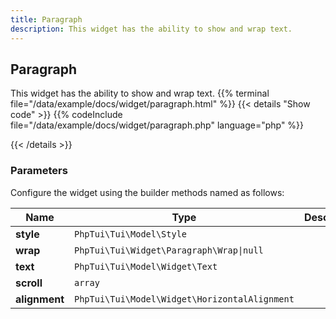 ```yaml
---
title: Paragraph
description: This widget has the ability to show and wrap text.
---
```

## Paragraph

This widget has the ability to show and wrap text.
{{% terminal file="/data/example/docs/widget/paragraph.html" %}}
{{< details "Show code"  >}}
{{% codeInclude file="/data/example/docs/widget/paragraph.php" language="php" %}}

{{< /details >}}
### Parameters

Configure the widget using the builder methods named as follows:

| Name | Type | Description |
| --- | --- | --- |
| **style** | `PhpTui\Tui\Model\Style` |  |
| **wrap** | `PhpTui\Tui\Widget\Paragraph\Wrap\|null` |  |
| **text** | `PhpTui\Tui\Model\Widget\Text` |  |
| **scroll** | `array` |  |
| **alignment** | `PhpTui\Tui\Model\Widget\HorizontalAlignment` |  |